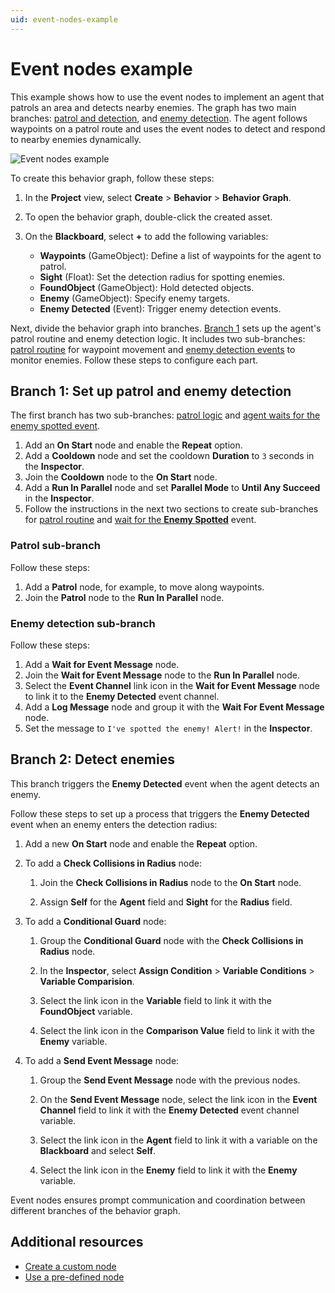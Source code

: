 ```yaml
---
uid: event-nodes-example
---
```


# Event nodes example

This example shows how to use the event nodes to implement an agent that patrols an area and detects nearby enemies. The graph has two main branches: [patrol and detection](#branch-1-patrol-and-detection), and [enemy detection](#branch-2-detect-enemies). The agent follows waypoints on a patrol route and uses the event nodes to detect and respond to nearby enemies dynamically.

![Event nodes example](Images/event-nodes-example.png)

To create this behavior graph, follow these steps:

1. In the **Project** view, select **Create** > **Behavior** > **Behavior Graph**.
1. To open the behavior graph, double-click the created asset.
1. On the **Blackboard**, select **+** to add the following variables:

    * **Waypoints** (GameObject): Define a list of waypoints for the agent to patrol.
    * **Sight** (Float): Set the detection radius for spotting enemies.
    * **FoundObject** (GameObject): Hold detected objects.
    * **Enemy** (GameObject): Specify enemy targets.
    * **Enemy Detected** (Event): Trigger enemy detection events.

Next, divide the behavior graph into branches. [Branch 1](#branch-1-set-up-patrol-and-enemy-detection) sets up the agent's patrol routine and enemy detection logic. It includes two sub-branches: [patrol routine](#patrol-sub-branch) for waypoint movement and [enemy detection events](#enemy-detection-sub-branch) to monitor enemies. Follow these steps to configure each part.

## Branch 1: Set up patrol and enemy detection

The first branch has two sub-branches: [patrol logic](#patrol-sub-branch) and [agent waits for the enemy spotted event](#enemy-detection-sub-branch).

1. Add an **On Start** node and enable the **Repeat** option.
2. Add a **Cooldown** node and set the cooldown **Duration** to `3` seconds in the **Inspector**.
3. Join the **Cooldown** node to the **On Start** node.
4. Add a **Run In Parallel** node and set **Parallel Mode** to **Until Any Succeed** in the **Inspector**.
5. Follow the instructions in the next two sections to create sub-branches for [patrol routine](#patrol-sub-branch) and [wait for the **Enemy Spotted**](#enemy-detection-sub-branch) event.

### Patrol sub-branch

Follow these steps:

1. Add a **Patrol** node, for example, to move along waypoints.
2. Join the **Patrol** node to the **Run In Parallel** node.

### Enemy detection sub-branch

Follow these steps:

1. Add a **Wait for Event Message** node.
2. Join the **Wait for Event Message** node to the **Run In Parallel** node.
3. Select the **Event Channel** link icon in the **Wait for Event Message** node to link it to the **Enemy Detected** event channel.
4. Add a **Log Message** node and group it with the **Wait For Event Message** node.
5. Set the message to `I've spotted the enemy! Alert!` in the **Inspector**.

## Branch 2: Detect enemies

This branch triggers the **Enemy Detected** event when the agent detects an enemy.

Follow these steps to set up a process that triggers the **Enemy Detected** event when an enemy enters the detection radius:

1. Add a new **On Start** node and enable the **Repeat** option.
2. To add a **Check Collisions in Radius** node:

   1. Join the **Check Collisions in Radius** node to the **On Start** node.

   1. Assign **Self** for the **Agent** field and **Sight** for the **Radius** field.
3. To add a **Conditional Guard** node:

   1. Group the **Conditional Guard** node with the **Check Collisions in Radius** node.

   1. In the **Inspector**, select **Assign Condition** > **Variable Conditions** > **Variable Comparision**.

   1. Select the link icon in the **Variable** field to link it with the **FoundObject** variable.

   1. Select the link icon in the **Comparison Value** field to link it with the **Enemy** variable.
4. To add a **Send Event Message** node:

   1. Group the **Send Event Message** node with the previous nodes.

   1. On the **Send Event Message** node, select the link icon in the **Event Channel** field to link it with the **Enemy Detected** event channel variable.

   1. Select the link icon in the **Agent** field to link it with a variable on the **Blackboard** and select **Self**.

   1. Select the link icon in the **Enemy** field to link it with the **Enemy** variable.

Event nodes ensures prompt communication and coordination between different branches of the behavior graph.

## Additional resources

* [Create a custom node](create-custom-node.md)
* [Use a pre-defined node](predefined-node.md)
